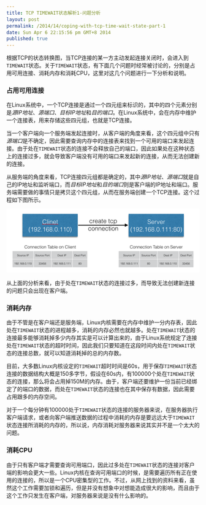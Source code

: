 ```yaml
---
title: TCP TIMEWAIT状态解析1-问题分析
layout: post
permalink: /2014/14/coping-with-tcp-time-wait-state-part-1
date: Sun Apr 6 22:15:56 pm GMT+8 2014
published: true
---
```

根据TCP的状态转换图，当TCP连接的某一方主动发起连接关闭时，会进入到`TIMEWAIT`状态。关于`TIMEWAIT`状态，有下面几个问题时经常被讨论的，分别是占用可用连接、消耗内存和消耗CPU，这里对这几个问题进行一下分析和说明。

### 占用可用连接
在Linux系统中，一个TCP连接是通过一个四元组来标识的，其中的四个元素分别是*源IP地址*、*源端口*、*目标IP地址*和*目的端口*。在Linux系统中，会在内存中维护一个连接表，用来存储这些四元组，也就是TCP连接。

当一个客户端向一个服务端发起连接时，从客户端的角度来看，这个四元组中只有*源端口*是不确定，因此需要查询内存中的连接表来找到一个可用的端口来发起连接。由于处在`TIMEWAIT`状态的连接不会释放自己的端口，因此如果处在这种状态上的连接过多，就会导致客户端没有可用的端口来发起新的连接，从而无法创建新的连接。

从服务端的角度来看，TCP连接四元组都是确定的，其中*源IP地址*、*源端口*就是自己的IP地址和监听端口，而*目标IP地址*和*目的端口*则是客户端的IP地址和端口。服务端需要做的事情只是拷贝这个四元组，从而在服务端创建一个TCP连接。这个过程如下图所示。

![tcp_create_connection](/images/2014-04/tcp-create-connection.png)

从上面的分析来看，由于处在`TIMEWAIT`状态的连接过多，而导致无法创建新连接的问题只会出现在客户端。

### 消耗内存
由于不管是在客户端还是服务端，Linux内核需要在内存中维护一分内存表，因此处在`TIMEWAIT`状态的进程越多，消耗的内存必然也就越多。处在`TIMEWAIT`状态的连接最多能够消耗掉多少内存其实是可以计算出来的，由于Linux系统规定了连接处在`TIMEWAIT`状态的超时时间，因此我们只要知道在这段时间内处在`TIMEWAIT`状态的连接总数，就可以知道消耗掉的总的内存数。

目前，大多数Linux内核设定的`TIMEWAIT`超时时间是60s，用于保存`TIMEWAIT`状态连接的数据结构大概是150多字节，假设在60s内，有100000个处在`TIMEWAIT`状态的连接，那么将会占用掉150M的内存。由于，客户端还要维护一份当前已经绑定了的端口的数据，而处在`TIMEWAIT`状态的连接也在其中保存有数据，因此需要占用跟多的内存空间。

对于一个每分钟有100000处于`TIMEWAIT`状态的连接的服务器来说，在服务器执行客户端请求，或者向客户端推送数据的过程中消耗的内存是要远远大于`TIMEWAIT`状态连接所消耗的内存的，所以说，内存消耗对服务器来说其实并不是一个太大的问题。

### 消耗CPU
由于只有客户端才需要查询可用端口，因此过多处在`TIMEWAIT`状态的连接对客户端的影响会更大一些。Linux内核在查询可用端口的时候，是需要遍历所有正在使用的连接的，所以是一个CPU密集型的工作。不过，从网上找到的资料来看，虽然这个工作需要加锁和遍历，但是并没有想象中对想能造成很大的影响，而且由于这个工作只发生在客户端，对服务器来说是没有什么影响的。